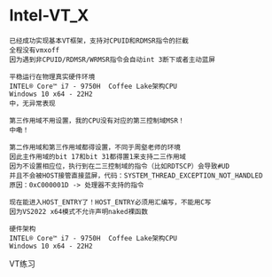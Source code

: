 # Intel-VT_X
    
    已经成功实现基本VT框架，支持对CPUID和RDMSR指令的拦截
    全程没有vmxoff
    因为遇到非CPUID/RDMSR/WRMSR指令会自动int 3断下或者主动蓝屏
    
    平稳运行在物理真实硬件环境
    INTEL® Core™ i7 - 9750H  Coffee Lake架构CPU
    Windows 10 x64 - 22H2
    中，无异常表现
    
    第三作用域不用设置，我的CPU没有对应的第三控制域MSR！
    中嘞！

    第二作用域和第三作用域都得设置，不同于周壑老师的环境
    因此主作用域的bit 17和bit 31都得置1来支持二三作用域
    因为不设置相应位，执行到在二三控制域的指令（比如RDTSCP）会导致#UD
    并且不会被HOST接管直接蓝屏，代码：SYSTEM_THREAD_EXCEPTION_NOT_HANDLED
    原因：0xC000001D -> 处理器不支持的指令

    现在能进入HOST_ENTRY了！HOST_ENTRY必须用汇编写，不能用C写
    因为VS2022 x64模式不允许声明naked裸函数

    硬件架构 
    INTEL® Core™ i7 - 9750H  Coffee Lake架构CPU
    Windows 10 x64 - 22H2
    
  VT练习

